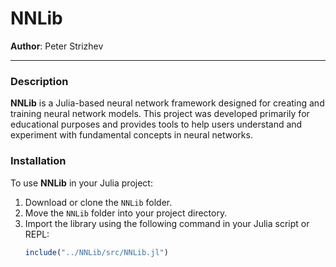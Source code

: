 # NNLib

**Author**: Peter Strizhev

---

### Description
**NNLib** is a Julia-based neural network framework designed for creating and training neural network models. This project was developed primarily for educational purposes and provides tools to help users understand and experiment with fundamental concepts in neural networks.

### Installation
To use **NNLib** in your Julia project:

1. Download or clone the `NNLib` folder.
2. Move the `NNLib` folder into your project directory.
3. Import the library using the following command in your Julia script or REPL:
   ```julia
   include("../NNLib/src/NNLib.jl")
